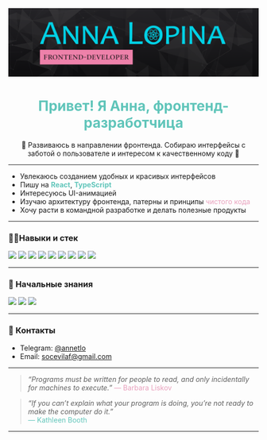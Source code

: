 

<div align="center">
  <img src="https://github.com/Freyanna010/Freyanna010/blob/main/%D0%91%D0%B5%D0%B7%20%D0%B8%D0%BC%D0%B5%D0%BD%D0%B8-1.png?raw=true" />
</div>

<h1 align="center" style="color:#60c5ba;">Привет! Я Анна, фронтенд-разработчица</h1>

<p align="center">
  🦄 Развиваюсь в направлении фронтенда. Собираю интерфейсы с заботой о пользователе и интересом к качественному коду 🦄
</p>

---

- Увлекаюсь созданием удобных и красивых интерфейсов  
- Пишу на <strong style="color:#60c5ba;">React</strong>, <strong style="color:#60c5ba;">TypeScript</strong>  
- Интересуюсь UI-анимацией  
- Изучаю архитектуру фронтенда, патерны и принципы <span style="color:#e9a1bd;">чистого кода</span>  
- Хочу расти в командной разработке и делать полезные продукты  
   
---

### 🐱‍👤Навыки и стек

<div align="start">
  <img src="https://img.shields.io/badge/JavaScript-ES6+-yellow?style=flat&logo=javascript&logoColor=black" />
  <img src="https://img.shields.io/badge/TypeScript-4.x-3178c6?style=flat&logo=typescript&logoColor=white" />
  <img src="https://img.shields.io/badge/React-18-20232A?style=flat&logo=react&logoColor=61DAFB" />
  <img src="https://img.shields.io/badge/Redux_Toolkit-764ABC?style=flat&logo=redux&logoColor=white" />
  <img src="https://img.shields.io/badge/MobX-ff9955?style=flat&logo=mobx&logoColor=white" />
  <img src="https://img.shields.io/badge/SCSS-cc6699?style=flat&logo=sass&logoColor=white" />
  <img src="https://img.shields.io/badge/Figma-ff7262?style=flat&logo=figma&logoColor=white" />
  <img src="https://img.shields.io/badge/Photoshop-31A8FF?style=flat&logo=adobe-photoshop&logoColor=white" />
  <img src="https://img.shields.io/badge/Git-F05032?style=flat&logo=git&logoColor=white" />
</div>

---

### 🐣 Начальные знания

<div align="start">
  <img src="https://img.shields.io/badge/Next.js-000000?style=flat&logo=nextdotjs&logoColor=white" />
  <img src="https://img.shields.io/badge/Postman-FF6C37?style=flat&logo=postman&logoColor=white" />
  <img src="https://img.shields.io/badge/Node.js-339933?style=flat&logo=nodedotjs&logoColor=white" />
</div>

---

### 📮 Контакты

- Telegram: [@annetlo](https://t.me/annetlo)
- Email: [socevilaf@gmail.com](mailto:socevilaf@gmail.com)

---

><em>“Programs must be written for people to read, and only incidentally for machines to execute.”</em> 
> <span style="color:#e9a1bd">— Barbara Liskov</span>

> <em>“If you can’t explain what your program is doing, you’re not ready to make the computer do it.”</em>   
> <span style="color:#60c5ba">— Kathleen Booth</span>


---
